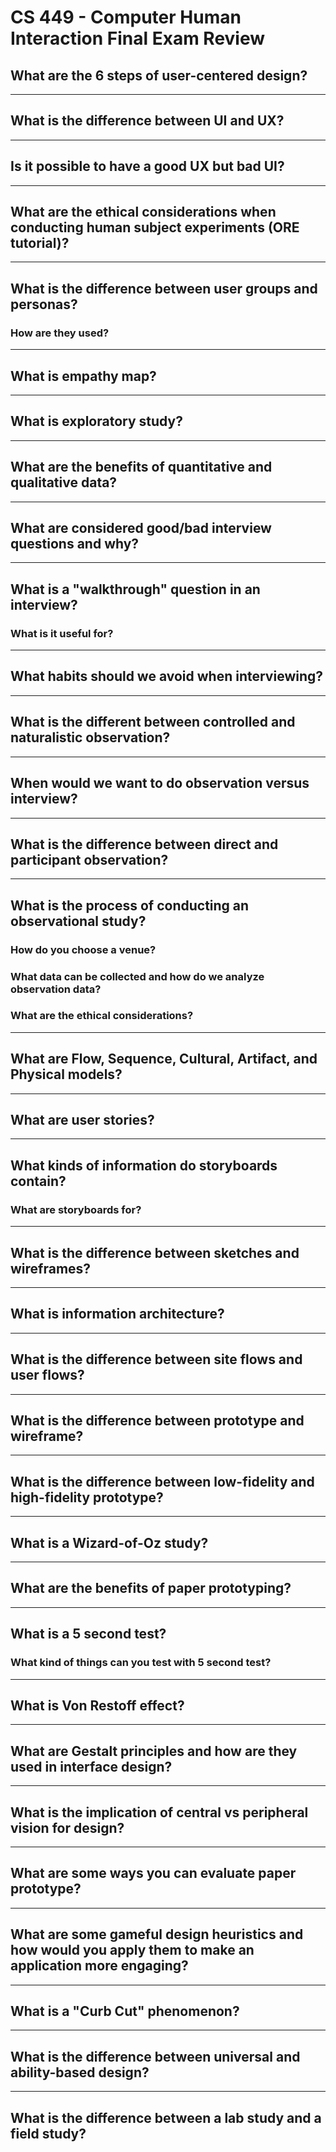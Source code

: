 # CS 449 - Computer Human Interaction Final Exam Review

## What are the 6 steps of user-centered design?

---

## What is the difference between UI and UX?

---

## Is it possible to have a good UX but bad UI?

---

## What are the ethical considerations when conducting human subject experiments (ORE tutorial)?

---

## What is the difference between user groups and personas?

### How are they used?

---

## What is empathy map?

---

## What is exploratory study?

---

## What are the benefits of quantitative and qualitative data?

---

## What are considered good/bad interview questions and why?

---

## What is a "walkthrough" question in an interview?

### What is it useful for?

---

## What habits should we avoid when interviewing?

---

## What is the different between controlled and naturalistic observation?

---

## When would we want to do observation versus interview?

---

## What is the difference between direct and participant observation?

---

## What is the process of conducting an observational study?

### How do you choose a venue?

### What data can be collected and how do we analyze observation data?

### What are the ethical considerations?

---

## What are Flow, Sequence, Cultural, Artifact, and Physical models?

---

## What are user stories?

---

## What kinds of information do storyboards contain?

### What are storyboards for?

---

## What is the difference between sketches and wireframes?

---

## What is information architecture?

---

## What is the difference between site flows and user flows?

---

## What is the difference between prototype and wireframe?

---

## What is the difference between low-fidelity and high-fidelity prototype?

---

## What is a Wizard-of-Oz study?

---

## What are the benefits of paper prototyping?

---

## What is a 5 second test?

### What kind of things can you test with 5 second test?

---

## What is Von Restoff effect?

---

## What are Gestalt principles and how are they used in interface design?

---

## What is the implication of central vs peripheral vision for design?

---

## What are some ways you can evaluate paper prototype?

---

## What are some gameful design heuristics and how would you apply them to make an application more engaging?

---

## What is a "Curb Cut" phenomenon?

---

## What is the difference between universal and ability-based design?

---

## What is the difference between a lab study and a field study?
